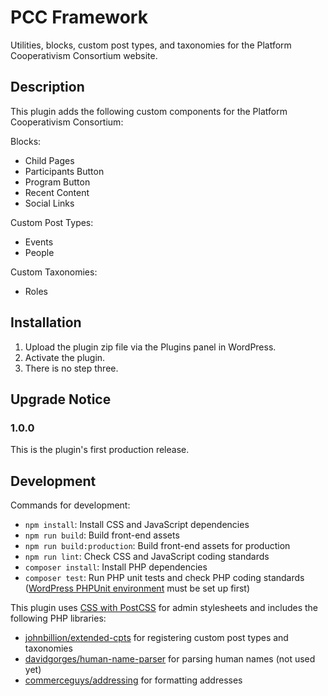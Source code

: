 # PCC Framework

Utilities, blocks, custom post types, and taxonomies for the Platform Cooperativism Consortium website.

## Description

This plugin adds the following custom components for the Platform Cooperativism Consortium:

Blocks:

- Child Pages
- Participants Button
- Program Button
- Recent Content
- Social Links

Custom Post Types:

- Events
- People

Custom Taxonomies:

- Roles

## Installation

1. Upload the plugin zip file via the Plugins panel in WordPress.
2. Activate the plugin.
3. There is no step three.

## Upgrade Notice

### 1.0.0

This is the plugin's first production release.

## Development

Commands for development:

- `npm install`: Install CSS and JavaScript dependencies
- `npm run build`: Build front-end assets
- `npm run build:production`: Build front-end assets for production
- `npm run lint`: Check CSS and JavaScript coding standards
- `composer install`: Install PHP dependencies
- `composer test`: Run PHP unit tests and check PHP coding standards ([WordPress PHPUnit environment](https://make.wordpress.org/cli/handbook/plugin-unit-tests/) must be set up first)

This plugin uses [CSS with PostCSS](https://postcss.org/) for admin stylesheets and includes the following PHP libraries:

- [johnbillion/extended-cpts](https://github.com/johnbillion/extended-cpts) for registering custom post types and taxonomies
- [davidgorges/human-name-parser](https://github.com/davidgorges/HumanNameParser.php) for parsing human names (not used yet)
- [commerceguys/addressing](https://github.com/commerceguys/addressing) for formatting addresses
